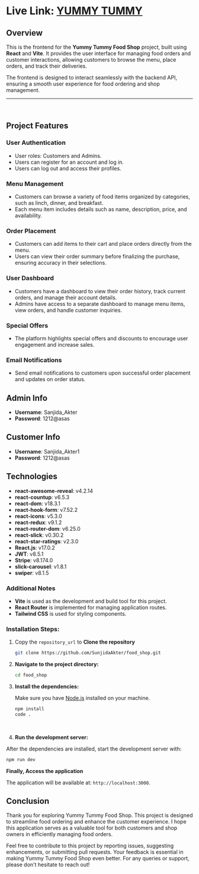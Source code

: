 # Live Link: [YUMMY TUMMY](https://yummi-tummy.netlify.app/)


## Overview

This is the frontend for the **Yummy Tummy Food Shop** project, built using **React** and **Vite**. It provides the user interface for managing food orders and customer interactions, allowing customers to browse the menu, place orders, and track their deliveries.

The frontend is designed to interact seamlessly with the backend API, ensuring a smooth user experience for food ordering and shop management.

---

<br>

## Project Features

### User Authentication

- User roles: Customers and Admins.
- Users can register for an account and log in.
- Users can log out and access their profiles.

### Menu Management

- Customers can browse a variety of food items organized by categories, such as linch, dinner, and breakfast.
- Each menu item includes details such as name, description, price, and availability.

### Order Placement

- Customers can add items to their cart and place orders directly from the menu.
- Users can view their order summary before finalizing the purchase, ensuring accuracy in their selections.

### User Dashboard

- Customers have a dashboard to view their order history, track current orders, and manage their account details.
- Admins have access to a separate dashboard to manage menu items, view orders, and handle customer inquiries.

### Special Offers

- The platform highlights special offers and discounts to encourage user engagement and increase sales.

### Email Notifications

- Send email notifications to customers upon successful order placement and updates on order status.


## Admin Info
* **Username**: Sanjida_Akter
* **Password**: 1212@asas

## Customer Info
* **Username**: Sanjida_Akter1
* **Password**: 1212@asas

## Technologies
- **react-awesome-reveal**: v4.2.14
- **react-countup**: v6.5.3
- **react-dom**: v18.3.1
- **react-hook-form**: v7.52.2
- **react-icons**: v5.3.0
- **react-redux**: v9.1.2
- **react-router-dom**: v6.25.0
- **react-slick**: v0.30.2
- **react-star-ratings**: v2.3.0
- **React.js**: v17.0.2
- **JWT**: v8.5.1
- **Stripe**: v8.174.0
- **slick-carousel**: v1.8.1
- **swiper**: v8.1.5

### Additional Notes
- **Vite** is used as the development and build tool for this project.
- **React Router** is implemented for managing application routes.
- **Tailwind CSS** is used for styling components.

### Installation Steps:

1. Copy the `repository_url` to **Clone the repository**

   ```bash
   git clone https://github.com/SunjidaAkter/food_shop.git
   ```

2. **Navigate to the project directory:**

   ```bash
   cd food_shop
   ```

3. **Install the dependencies:**

   Make sure you have [Node.js](https://nodejs.org/) installed on your machine.

   ```bash
   npm install
   code .
   ```

<br>

4. **Run the development server:**

After the dependencies are installed, start the development server with:

```bash
npm run dev
```

**Finally, Access the application**

The application will be available at: `http://localhost:3000`.



## Conclusion

Thank you for exploring Yummy Tummy Food Shop. This project is designed to streamline food ordering and enhance the customer experience. I hope this application serves as a valuable tool for both customers and shop owners in efficiently managing food orders.

Feel free to contribute to this project by reporting issues, suggesting enhancements, or submitting pull requests. Your feedback is essential in making Yummy Tummy Food Shop even better. For any queries or support, please don't hesitate to reach out!
